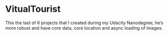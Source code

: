# VitualTourist

This the last of 6 projects that I created during my Udacity Nanodegree, he’s more robust and have core data, core location and async loading of images.

